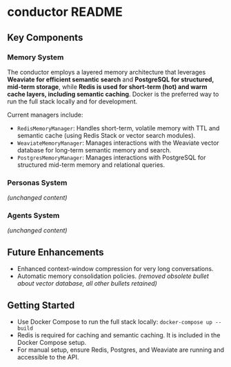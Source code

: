 # conductor README

## Key Components

### Memory System
The conductor employs a layered memory architecture that leverages **Weaviate for efficient semantic search** and **PostgreSQL for structured, mid-term storage**, while **Redis is used for short-term (hot) and warm cache layers, including semantic caching**. Docker is the preferred way to run the full stack locally and for development.

Current managers include:

- `RedisMemoryManager`: Handles short-term, volatile memory with TTL and semantic cache (using Redis Stack or vector search modules).
- `WeaviateMemoryManager`: Manages interactions with the Weaviate vector database for long-term semantic memory and search.
- `PostgresMemoryManager`: Manages interactions with PostgreSQL for structured mid-term memory and relational queries.

### Personas System
*(unchanged content)*

### Agents System
*(unchanged content)*

## Future Enhancements
- Enhanced context-window compression for very long conversations.
- Automatic memory consolidation policies.
*(removed obsolete bullet about vector database, all other bullets retained)*

## Getting Started

- Use Docker Compose to run the full stack locally: `docker-compose up --build`
- Redis is required for caching and semantic caching. It is included in the Docker Compose setup.
- For manual setup, ensure Redis, Postgres, and Weaviate are running and accessible to the API.

